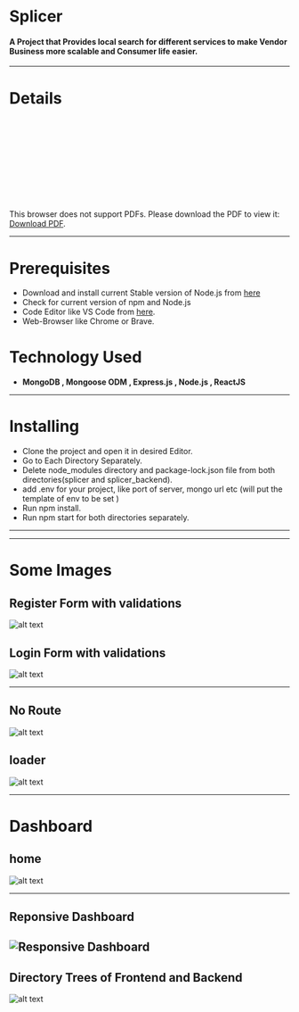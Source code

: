 # Splicer
#### A Project that Provides local search for different services to make Vendor Business more scalable and Consumer life easier. 
---

# Details
<object data="https://drive.google.com/file/d/1REAEl805ZbOgP2BuLJh5pNmZYQwRNAHr/view?usp=sharing" type="application/pdf" width="700px" height="700px">
    <embed src="http://yoursite.com/the.pdf">
        <p>This browser does not support PDFs. Please download the PDF to view it: <a href="https://drive.google.com/file/d/1REAEl805ZbOgP2BuLJh5pNmZYQwRNAHr/view?usp=sharing">Download PDF</a>.</p>
    </embed>
</object>

---

# Prerequisites
 - Download and install current Stable version of Node.js from [here](https://nodejs.org/en/download/) 
 - Check for current version of npm and Node.js
 - Code Editor like VS Code from [here](https://code.visualstudio.com/download).
 - Web-Browser like Chrome or Brave.
 
# Technology Used
 - <b>MongoDB , Mongoose ODM , Express.js , Node.js , ReactJS</b>

---

# Installing
- Clone the project and open it in desired Editor.
- Go to Each Directory Separately.
- Delete node_modules directory and package-lock.json file from both directories(splicer and splicer_backend). 
- add .env for your project, like port of server, mongo url etc (will put the template of env to be set )
- Run npm install.
- Run npm start for both directories separately.

---

---


# Some Images

## Register Form with validations
![alt text](https://github.com/vishalSinghal711/Splicer/blob/vendorFunctionalities/Resources/Images%20Splicer/registration_Joined.jpg)
## Login Form with validations
![alt text](https://github.com/vishalSinghal711/Splicer/blob/vendorFunctionalities/Resources/Images%20Splicer/login%20joined.jpg)

---

## No Route
![alt text](https://github.com/vishalSinghal711/Splicer/blob/vendorFunctionalities/Resources/Images%20Splicer/no%20route.png)

## loader 
![alt text](https://github.com/vishalSinghal711/Splicer/blob/vendorFunctionalities/Resources/Images%20Splicer/onSubmitLoader.png)

---

# Dashboard

## home
![alt text](https://github.com/vishalSinghal711/Splicer/blob/vendorFunctionalities/Resources/Images%20Splicer/home%20screen.png)

---
## Reponsive Dashboard
![Responsive Dashboard](https://github.com/vishalSinghal711/Splicer/blob/vendorFunctionalities/Resources/Images%20Splicer/responsive%20joined.jpg)
---

## Directory Trees of Frontend and Backend
![alt text](https://github.com/vishalSinghal711/Splicer/blob/vendorFunctionalities/Resources/Images%20Splicer/directory_trees.jpg)

